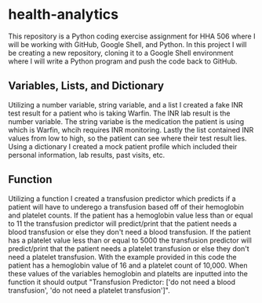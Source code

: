 # health-analytics
This repository is a Python coding exercise assignment for HHA 506 where I will be working with GitHub, Google Shell, and Python. In this project I will be creating a new repository, cloning it to a Google Shell environment where I will write a Python program and push the code back to GitHub.

## Variables, Lists, and Dictionary 
Utilizing a number variable, string variable, and a list I created a fake INR test result for a patient who is taking Warfin. The INR lab result is the number variable. The string variabe is the medication the patient is using which is Warfin, whcih requires INR monitoring. Lastly the list contained INR values from low to high, so the patient can see where their test result lies. 
Using a dictionary I created a mock patient profile which included their personal information, lab results, past visits, etc.  

## Function 
Utilizing a function I created a transfusion predictor which predicts if a patient will have to underego a transfusion based off of their hemoglobin and platelet counts. If the patient has a hemoglobin value less than or equal to 11 the transfusion predictor will predict/print that the patient needs a blood transfusion or else they don't need a blood transfusion. If the patient has a platelet value less than or equal to 5000 the transfusion predictor will predict/print that the patient needs a platelet transfusion or else they don't need a platelet transfusion. With the example provided in this code the patient has a hemoglobin value of 16 and a platelet count of 10,000. When these values of the variables hemoglobin and platelts are inputted into the function it should output "Transfusion Predictor: ['do not need a blood transfusion', 'do not need a platelet transfusion']".